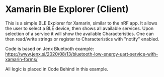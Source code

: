 # Xamarin Ble Explorer (Client)
This is a simple BLE Explorer for Xamarin, similar to the nRF app. It allows the user to select a BLE device, then shows all available services. Upon selection of a service it will show the available Characteristics. One can then read/write strings or register to Characteristics with "notify" enabled.

Code is based on Jenx Bluetooth example:
https://www.jenx.si/2020/08/13/bluetooth-low-energy-uart-service-with-xamarin-forms/

All logic is placed in Code Behind in this example.
